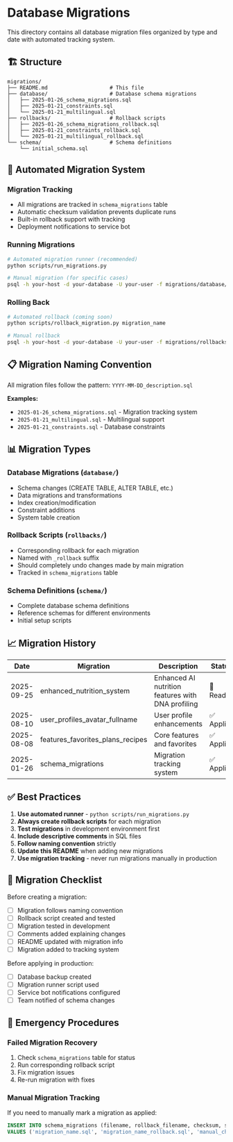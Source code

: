 # Database Migrations

This directory contains all database migration files organized by type and date with automated tracking system.

## 🏗️ Structure

```
migrations/
├── README.md                    # This file
├── database/                    # Database schema migrations
│   ├── 2025-01-26_schema_migrations.sql
│   ├── 2025-01-21_constraints.sql
│   └── 2025-01-21_multilingual.sql
├── rollbacks/                   # Rollback scripts
│   ├── 2025-01-26_schema_migrations_rollback.sql
│   ├── 2025-01-21_constraints_rollback.sql
│   └── 2025-01-21_multilingual_rollback.sql
└── schema/                      # Schema definitions
    └── initial_schema.sql
```

## 🚀 Automated Migration System

### Migration Tracking
- All migrations are tracked in `schema_migrations` table
- Automatic checksum validation prevents duplicate runs
- Built-in rollback support with tracking
- Deployment notifications to service bot

### Running Migrations
```bash
# Automated migration runner (recommended)
python scripts/run_migrations.py

# Manual migration (for specific cases)
psql -h your-host -d your-database -U your-user -f migrations/database/migration_file.sql
```

### Rolling Back
```bash
# Automated rollback (coming soon)
python scripts/rollback_migration.py migration_name

# Manual rollback
psql -h your-host -d your-database -U your-user -f migrations/rollbacks/migration_rollback.sql
```

## 📋 Migration Naming Convention

All migration files follow the pattern: `YYYY-MM-DD_description.sql`

**Examples:**
- `2025-01-26_schema_migrations.sql` - Migration tracking system
- `2025-01-21_multilingual.sql` - Multilingual support
- `2025-01-21_constraints.sql` - Database constraints

## 📊 Migration Types

### Database Migrations (`database/`)
- Schema changes (CREATE TABLE, ALTER TABLE, etc.)
- Data migrations and transformations
- Index creation/modification
- Constraint additions
- System table creation

### Rollback Scripts (`rollbacks/`)
- Corresponding rollback for each migration
- Named with `_rollback` suffix
- Should completely undo changes made by main migration
- Tracked in `schema_migrations` table

### Schema Definitions (`schema/`)
- Complete database schema definitions
- Reference schemas for different environments
- Initial setup scripts

## 📈 Migration History

| Date | Migration | Description | Status |
|------|-----------|-------------|--------|
| 2025-09-25 | enhanced_nutrition_system | Enhanced AI nutrition features with DNA profiling | 🚀 Ready |
| 2025-08-10 | user_profiles_avatar_fullname | User profile enhancements | ✅ Applied |
| 2025-08-08 | features_favorites_plans_recipes | Core features and favorites | ✅ Applied |
| 2025-01-26 | schema_migrations | Migration tracking system | ✅ Applied |

## ✅ Best Practices

1. **Use automated runner** - `python scripts/run_migrations.py`
2. **Always create rollback scripts** for each migration
3. **Test migrations** in development environment first
4. **Include descriptive comments** in SQL files
5. **Follow naming convention** strictly
6. **Update this README** when adding new migrations
7. **Use migration tracking** - never run migrations manually in production

## 🔧 Migration Checklist

Before creating a migration:
- [ ] Migration follows naming convention
- [ ] Rollback script created and tested
- [ ] Migration tested in development
- [ ] Comments added explaining changes
- [ ] README updated with migration info
- [ ] Migration added to tracking system

Before applying in production:
- [ ] Database backup created
- [ ] Migration runner script used
- [ ] Service bot notifications configured
- [ ] Team notified of schema changes

## 🚨 Emergency Procedures

### Failed Migration Recovery
1. Check `schema_migrations` table for status
2. Run corresponding rollback script
3. Fix migration issues
4. Re-run migration with fixes

### Manual Migration Tracking
If you need to manually mark a migration as applied:
```sql
INSERT INTO schema_migrations (filename, rollback_filename, checksum, status)
VALUES ('migration_name.sql', 'migration_name_rollback.sql', 'manual_checksum', 'applied');
```